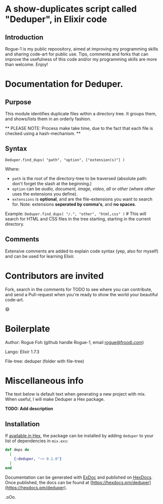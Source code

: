 # A show-duplicates script called "Deduper", in Elixir code

## Introduction

Rogue-1 is my public repoository, aimed at improving my programming skills and sharing code-art for public use.
Tips, comments and forks that can improve the usefulness of this code and/or my programming skills are more than welcome.
Enjoy!


# Documentation for Deduper.

## Purpose

This module identifies duplicate files within a directory tree.
It groups them, and shows/lists them in an orderly fashion.

** PLEASE NOTE: Process make take time, due to the fact that each file is checked using a hash-mechanism. **

## Syntax

`Deduper.find_dups( "path", "option", ["extension(s)"] )`

Where:
* `path` is the root of the directory-tree to be traversed (absolute path: don't forget the slash at the beginning.)
* `option` can be _audio, document, image, video, all_ or _other_ (where _other_ uses the extensions you define).
* `extensions` is **optional**, and are the file-extensions you want to search for. Note: extensions **seperated by comma's**, and **no spaces**.

Example: `Deduper.find_dups( "/.", "other", "html,css" )` # This will search for HTML and CSS files in the tree starting, starting in the current directory.

## Comments

Extensive comments are added to explain code syntax (yep, also for myself) and can be used for learning Elixir.


# Contributors are invited

Fork, search in the comments for TODO to see where you can contribute, and send a Pull-request when you're ready to show the world your beautiful code-art.

:smile:


# Boilerplate

Author:           Rogue Foh (github handle Rogue-1, email rogue@froodi.com)

Lango:            Elixir 1.7.3

File-tree:        deduper (folder with file-tree)


# Miscellaneous info

The text below is default text when generating a new project with mix.
When useful, I will make Deduper a Hex package.


**TODO: Add description**

## Installation

If [available in Hex](https://hex.pm/docs/publish), the package can be installed
by adding `deduper` to your list of dependencies in `mix.exs`:

```elixir
def deps do
  [
    {:deduper, "~> 0.1.0"}
  ]
end
```

Documentation can be generated with [ExDoc](https://github.com/elixir-lang/ex_doc)
and published on [HexDocs](https://hexdocs.pm). Once published, the docs can
be found at [https://hexdocs.pm/deduper](https://hexdocs.pm/deduper).


.oOo.